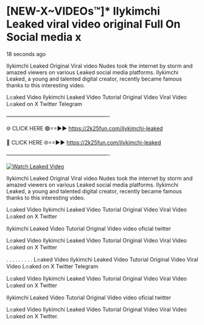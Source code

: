 # [NEW-X~VIDEOs™]* Ilykimchi Leaked viral video original Full On Social media x

18 seconds ago

Ilykimchi Leaked Original Viral video Nudes took the internet by storm and amazed viewers on various Leaked social media platforms. Ilykimchi Leaked, a young and talented digital creator, recently became famous thanks to this interesting video.

L𝚎aked Video Ilykimchi Leaked Video Tutorial Original Video Viral Video L𝚎aked on X Twitter Telegram

———————————————————-

🌐 CLICK HERE 🟢==►► https://2k25fun.com/ilykimchi-leaked

🔴 CLICK HERE 🌐==►► https://2k25fun.com/ilykimchi-leaked

———————————————————-

[![Watch Leaked Video](https://miro.medium.com/v2/resize:fit:828/format:webp/1*cilzJN44JGOrTw9NJCrNHA.gif "Watch Leaked Video")](https://2k25fun.com/ilykimchi-leaked)

Ilykimchi Leaked Original Viral video Nudes took the internet by storm and amazed viewers on various Leaked social media platforms. Ilykimchi Leaked, a young and talented digital creator, recently became famous thanks to this interesting video.

L𝚎aked Video Ilykimchi Leaked Video Tutorial Original Video Viral Video L𝚎aked on X Twitter

Ilykimchi Leaked Video Tutorial Original Video video oficial twitter

L𝚎aked Video Ilykimchi Leaked Video Tutorial Original Video Viral Video L𝚎aked on X Twitter

. . . . . . . . . L𝚎aked Video Ilykimchi Leaked Video Tutorial Original Video Viral Video L𝚎aked on X Twitter Telegram

L𝚎aked Video Ilykimchi Leaked Video Tutorial Original Video Viral Video L𝚎aked on X Twitter

Ilykimchi Leaked Video Tutorial Original Video video oficial twitter

L𝚎aked Video Ilykimchi Leaked Video Tutorial Original Video Viral Video L𝚎aked on X Twitter.